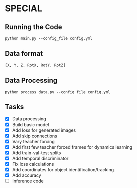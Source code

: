 # SPECIAL
## Running the Code
`python main.py --config_file config.yml`

## Data format
`[X, Y, Z, RotX, RotY, RotZ]`

## Data Processing
`python process_data.py --config_file config.yml`

## Tasks
- [X] Data processing
- [X] Build basic model
- [X] Add loss for generated images
- [X] Add skip connections
- [X] Vary teacher forcing
- [X] Add first few teacher forced frames for dynamics learning
- [X] Add train-val-test splits
- [X] Add temporal discriminator
- [X] Fix loss calculations
- [X] Add coordinates for object identification/tracking
- [X] Add accuracy
- [ ] Inference code